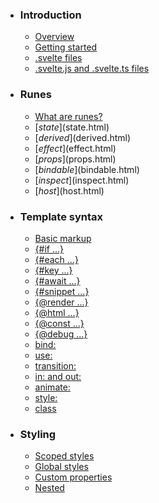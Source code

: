 -   ### Introduction
    
    -   [Overview](overview.html)
    -   [Getting started](getting-started.html)
    -   [.svelte files](svelte-files.html)
    -   [.svelte.js and .svelte.ts files](svelte-js-files.html)
-   ### Runes
    
    -   [What are runes?](what-are-runes.html)
    -   [$state]($state.html)
    -   [$derived]($derived.html)
    -   [$effect]($effect.html)
    -   [$props]($props.html)
    -   [$bindable]($bindable.html)
    -   [$inspect]($inspect.html)
    -   [$host]($host.html)
-   ### Template syntax
    
    -   [Basic markup](basic-markup.html)
    -   [{#if ...}](if.html)
    -   [{#each ...}](each.html)
    -   [{#key ...}](key.html)
    -   [{#await ...}](await.html)
    -   [{#snippet ...}](snippet.html)
    -   [{@render ...}](@render.html)
    -   [{@html ...}](@html.html)
    -   [{@const ...}](@const.html)
    -   [{@debug ...}](@debug.html)
    -   [bind:](bind.html)
    -   [use:](use.html)
    -   [transition:](transition.html)
    -   [in: and out:](in-and-out.html)
    -   [animate:](animate.html)
    -   [style:](style.html)
    -   [class](class.html)
-   ### Styling
    
    -   [Scoped styles](scoped-styles.html)
    -   [Global styles](global-styles.html)
    -   [Custom properties](custom-properties.html)
    -   [Nested <style> elements](nested-style-elements.html)
-   ### Special elements
    
    -   [<svelte:boundary>](svelte-boundary.html)
    -   [<svelte:window>](svelte-window.html)
    -   [<svelte:document>](svelte-document.html)
    -   [<svelte:body>](svelte-body.html)
    -   [<svelte:head>](svelte-head.html)
    -   [<svelte:element>](svelte-element.html)
    -   [<svelte:options>](svelte-options.html)
-   ### Runtime
    
    -   [Stores](stores.html)
    -   [Context](context.html)
    -   [Lifecycle hooks](lifecycle-hooks.html)
    -   [Imperative component API](imperative-component-api.html)
-   ### Misc
    
    -   [Testing](testing.html)
    -   [TypeScript](typescript.html)
    -   [Custom elements](custom-elements.html)
    -   [Svelte 4 migration guide](v4-migration-guide.html)
    -   [Svelte 5 migration guide](v5-migration-guide.html)
    -   [Frequently asked questions](faq.html)
-   ### Reference
    
    -   [svelte](svelte.html)
    -   [svelte/action](svelte-action.html)
    -   [svelte/animate](svelte-animate.html)
    -   [svelte/compiler](svelte-compiler.html)
    -   [svelte/easing](svelte-easing.html)
    -   [svelte/events](svelte-events.html)
    -   [svelte/legacy](svelte-legacy.html)
    -   [svelte/motion](svelte-motion.html)
    -   [svelte/reactivity/window](svelte-reactivity-window.html)
    -   [svelte/reactivity](svelte-reactivity.html)
    -   [svelte/server](svelte-server.html)
    -   [svelte/store](svelte-store.html)
    -   [svelte/transition](svelte-transition.html)
    -   [Compiler errors](compiler-errors.html)
    -   [Compiler warnings](compiler-warnings.html)
    -   [Runtime errors](runtime-errors.html)
    -   [Runtime warnings](runtime-warnings.html)
-   ### Legacy APIs
    
    -   [Overview](legacy-overview.html)
    -   [Reactive let/var declarations](legacy-let.html)
    -   [Reactive $: statements](legacy-reactive-assignments.html)
    -   [export let](legacy-export-let.html)
    -   [$$props and $$restProps](legacy-$$props-and-$$restProps.html)
    -   [on:](legacy-on.html)
    -   [<slot>](legacy-slots.html)
    -   [$$slots](legacy-$$slots.html)
    -   [<svelte:fragment>](legacy-svelte-fragment.html)
    -   [<svelte:component>](legacy-svelte-component.html)
    -   [<svelte:self>](legacy-svelte-self.html)
    -   [Imperative component API](legacy-component-api.html)

SvelteRuntime

# Imperative component API

### On this page

-   [Imperative component API](imperative-component-api.html)
-   [mount](imperative-component-api.html#mount)
-   [unmount](imperative-component-api.html#unmount)
-   [render](imperative-component-api.html#render)
-   [hydrate](imperative-component-api.html#hydrate)

Every Svelte application starts by imperatively creating a root component. On the client this component is mounted to a specific element. On the server, you want to get back a string of HTML instead which you can render. The following functions help you achieve those tasks.

## mount[](imperative-component-api.html#mount)

Instantiates a component and mounts it to the given target:

import { `function mount<Props extends Record<string, any>, Exports extends Record<string, any>>(component: ComponentType<SvelteComponent<Props>> | Component<Props, Exports, any>, options: MountOptions<Props>): Exports`

Mounts a component to the given target and returns the exports and potentially the props (if compiled with `accessors: true`) of the component.
Transitions will play during the initial render unless the `intro` option is set to `false`.

mount } from 'svelte';
import `type App = SvelteComponent<Record<string, any>, any, any> const App: LegacyComponentType`App from './App.svelte';
const `const app: {     $on?(type: string, callback: (e: any) => void): () => void;     $set?(props: Partial<Record<string, any>>): void; } & Record<string, any>`app = `mount<Record<string, any>, {     $on?(type: string, callback: (e: any) => void): () => void;     $set?(props: Partial<Record<string, any>>): void; } & Record<...>>(component: ComponentType<...> | Component<...>, options: MountOptions<...>): {     ...; } & Record<...>`

Mounts a component to the given target and returns the exports and potentially the props (if compiled with `accessors: true`) of the component.
Transitions will play during the initial render unless the `intro` option is set to `false`.

mount(`const App: LegacyComponentType`App, {
	`target: Document | Element | ShadowRoot`

Target element where the component will be mounted.

target: `var document: Document`

[MDN Reference](https://developer.mozilla.org/docs/Web/API/Window/document)

document.`ParentNode.querySelector<Element>(selectors: string): Element | null (+4 overloads)`

Returns the first element that is a descendant of node that matches selectors.

[MDN Reference](https://developer.mozilla.org/docs/Web/API/Document/querySelector)

querySelector('#app'),
	`props?: Record<string, any> | undefined`

Component properties.

props: { `some: string`some: 'property' }
});

You can mount multiple components per page, and you can also mount from within your application, for example when creating a tooltip component and attaching it to the hovered element.

Note that unlike calling `new App(...)` in Svelte 4, things like effects (including `onMount` callbacks, and action functions) will not run during `mount`. If you need to force pending effects to run (in the context of a test, for example) you can do so with `flushSync()`.

## unmount[](imperative-component-api.html#unmount)

Unmounts a component that was previously created with [`mount`](imperative-component-api.html#mount) or [`hydrate`](imperative-component-api.html#hydrate).

If `options.outro` is `true`, [transitions](transition.html) will play before the component is removed from the DOM:

import { `function mount<Props extends Record<string, any>, Exports extends Record<string, any>>(component: ComponentType<SvelteComponent<Props>> | Component<Props, Exports, any>, options: MountOptions<Props>): Exports`

Mounts a component to the given target and returns the exports and potentially the props (if compiled with `accessors: true`) of the component.
Transitions will play during the initial render unless the `intro` option is set to `false`.

mount, `function unmount(component: Record<string, any>, options?: {     outro?: boolean; } | undefined): Promise<void>`

Unmounts a component that was previously mounted using `mount` or `hydrate`.

Since 5.13.0, if `options.outro` is `true`, [transitions](transition.html) will play before the component is removed from the DOM.

Returns a `Promise` that resolves after transitions have completed if `options.outro` is true, or immediately otherwise (prior to 5.13.0, returns `void`).

import { mount, unmount } from 'svelte';
import App from './App.svelte';
const app = mount(App, { target: document.body });
// later...
unmount(app, { outro: true });

unmount } from 'svelte';
import `type App = SvelteComponent<Record<string, any>, any, any> const App: LegacyComponentType`App from './App.svelte';
const `const app: {     $on?(type: string, callback: (e: any) => void): () => void;     $set?(props: Partial<Record<string, any>>): void; } & Record<string, any>`app = `mount<Record<string, any>, {     $on?(type: string, callback: (e: any) => void): () => void;     $set?(props: Partial<Record<string, any>>): void; } & Record<...>>(component: ComponentType<...> | Component<...>, options: MountOptions<...>): {     ...; } & Record<...>`

Mounts a component to the given target and returns the exports and potentially the props (if compiled with `accessors: true`) of the component.
Transitions will play during the initial render unless the `intro` option is set to `false`.

mount(`const App: LegacyComponentType`App, { `target: Document | Element | ShadowRoot`

Target element where the component will be mounted.

target: `var document: Document`

[MDN Reference](https://developer.mozilla.org/docs/Web/API/Window/document)

document.`Document.body: HTMLElement`

Specifies the beginning and end of the document body.

[MDN Reference](https://developer.mozilla.org/docs/Web/API/Document/body)

body });
// later
`function unmount(component: Record<string, any>, options?: {     outro?: boolean; } | undefined): Promise<void>`

Unmounts a component that was previously mounted using `mount` or `hydrate`.

Since 5.13.0, if `options.outro` is `true`, [transitions](transition.html) will play before the component is removed from the DOM.

Returns a `Promise` that resolves after transitions have completed if `options.outro` is true, or immediately otherwise (prior to 5.13.0, returns `void`).

import { mount, unmount } from 'svelte';
import App from './App.svelte';
const app = mount(App, { target: document.body });
// later...
unmount(app, { outro: true });

unmount(`const app: {     $on?(type: string, callback: (e: any) => void): () => void;     $set?(props: Partial<Record<string, any>>): void; } & Record<string, any>`app, { `outro?: boolean | undefined`outro: true });

Returns a `Promise` that resolves after transitions have completed if `options.outro` is true, or immediately otherwise.

## render[](imperative-component-api.html#render)

Only available on the server and when compiling with the `server` option. Takes a component and returns an object with `body` and `head` properties on it, which you can use to populate the HTML when server-rendering your app:

import { `function render<Comp extends SvelteComponent<any> | Component<any>, Props extends ComponentProps<Comp> = ComponentProps<Comp>>(...args: {} extends Props ? [component: Comp extends SvelteComponent<any> ? ComponentType<Comp> : Comp, options?: {     props?: Omit<Props, "$$slots" | "$$events">;     context?: Map<any, any>;     idPrefix?: string; }] : [component: Comp extends SvelteComponent<any> ? ComponentType<Comp> : Comp, options: {     props: Omit<Props, "$$slots" | "$$events">;     context?: Map<any, any>;     idPrefix?: string; }]): RenderOutput`

Only available on the server and when compiling with the `server` option.
Takes a component and returns an object with `body` and `head` properties on it, which you can use to populate the HTML when server-rendering your app.

render } from 'svelte/server';
import `type App = SvelteComponent<Record<string, any>, any, any> const App: LegacyComponentType`App from './App.svelte';
const `const result: RenderOutput`result = `render<SvelteComponent<Record<string, any>, any, any>, Record<string, any>>(component: ComponentType<SvelteComponent<Record<string, any>, any, any>>, options?: {     ...; } | undefined): RenderOutput`

Only available on the server and when compiling with the `server` option.
Takes a component and returns an object with `body` and `head` properties on it, which you can use to populate the HTML when server-rendering your app.

render(`const App: LegacyComponentType`App, {
	`props?: Omit<Record<string, any>, "$$slots" | "$$events"> | undefined`props: { `some: string`some: 'property' }
});
`const result: RenderOutput`result.`RenderOutput.body: string`

HTML that goes somewhere into the `&#x3C;body>`

body; // HTML for somewhere in this <body> tag
`const result: RenderOutput`result.`RenderOutput.head: string`

HTML that goes into the `&#x3C;head>`

head; // HTML for somewhere in this <head> tag

## hydrate[](imperative-component-api.html#hydrate)

Like `mount`, but will reuse up any HTML rendered by Svelte’s SSR output (from the [`render`](imperative-component-api.html#render) function) inside the target and make it interactive:

import { `function hydrate<Props extends Record<string, any>, Exports extends Record<string, any>>(component: ComponentType<SvelteComponent<Props>> | Component<Props, Exports, any>, options: {} extends Props ? {     target: Document | Element | ShadowRoot;     props?: Props;     events?: Record<string, (e: any) => any>;     context?: Map<any, any>;     intro?: boolean;     recover?: boolean; } : {     target: Document | Element | ShadowRoot;     props: Props;     events?: Record<string, (e: any) => any>;     context?: Map<any, any>;     intro?: boolean;     recover?: boolean; }): Exports`

Hydrates a component on the given target and returns the exports and potentially the props (if compiled with `accessors: true`) of the component

hydrate } from 'svelte';
import `type App = SvelteComponent<Record<string, any>, any, any> const App: LegacyComponentType`App from './App.svelte';
const `const app: {     $on?(type: string, callback: (e: any) => void): () => void;     $set?(props: Partial<Record<string, any>>): void; } & Record<string, any>`app = `hydrate<Record<string, any>, {     $on?(type: string, callback: (e: any) => void): () => void;     $set?(props: Partial<Record<string, any>>): void; } & Record<...>>(component: ComponentType<...> | Component<...>, options: {     ...; }): {     ...; } & Record<...>`

Hydrates a component on the given target and returns the exports and potentially the props (if compiled with `accessors: true`) of the component

hydrate(`const App: LegacyComponentType`App, {
	`target: Document | Element | ShadowRoot`target: `var document: Document`

[MDN Reference](https://developer.mozilla.org/docs/Web/API/Window/document)

document.`ParentNode.querySelector<Element>(selectors: string): Element | null (+4 overloads)`

Returns the first element that is a descendant of node that matches selectors.

[MDN Reference](https://developer.mozilla.org/docs/Web/API/Document/querySelector)

querySelector('#app'),
	`props?: Record<string, any> | undefined`props: { `some: string`some: 'property' }
});

As with `mount`, effects will not run during `hydrate` — use `flushSync()` immediately afterwards if you need them to.

[Edit this page on GitHub](https://github.com/sveltejs/svelte/edit/main/documentation/docs/06-runtime/04-imperative-component-api.md)

previous next

[Lifecycle hooks](lifecycle-hooks.html) [Testing](testing.html)